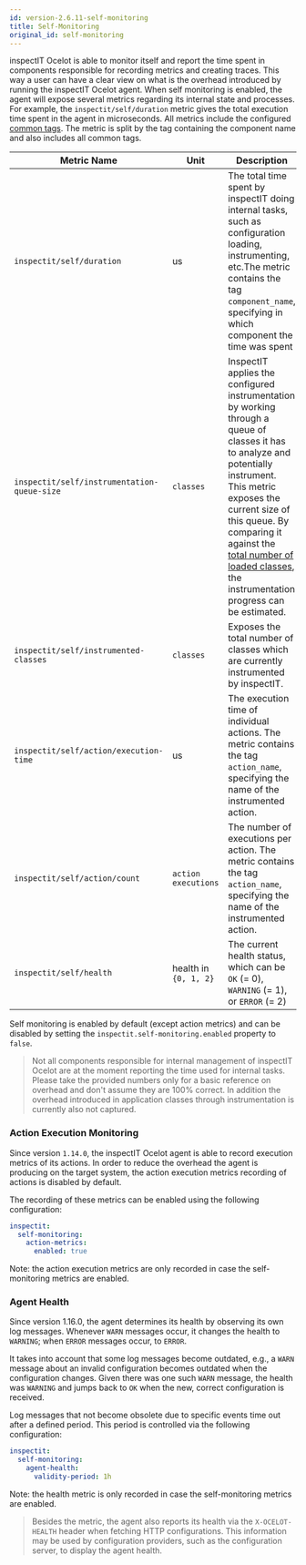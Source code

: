 ```yaml
---
id: version-2.6.11-self-monitoring
title: Self-Monitoring
original_id: self-monitoring
---
```


inspectIT Ocelot is able to monitor itself and report the time spent in components responsible for recording metrics and creating traces.
This way a user can have a clear view on what is the overhead introduced by running the inspectIT Ocelot agent.
When self monitoring is enabled, the agent will expose several metrics regarding its internal state and processes.
For example, the `inspectit/self/duration` metric gives the total execution time spent in the agent in microseconds.
All metrics include the configured [common tags](metrics/common-tags.md).
The metric is split by the tag containing the component name and also includes all common tags.

| Metric Name                                     | Unit                  | Description                                                                                                                                                                                                                                                                                                                                              |
|-------------------------------------------------|-----------------------|----------------------------------------------------------------------------------------------------------------------------------------------------------------------------------------------------------------------------------------------------------------------------------------------------------------------------------------------------------|
| ```inspectit/self/duration```                   | us                    | The total time spent by inspectIT doing internal tasks, such as configuration loading, instrumenting, etc.The metric contains the tag ```component_name```, specifying in which component the time was spent                                                                                                                                             |
| ```inspectit/self/instrumentation-queue-size``` | `classes`             | InspectIT applies the configured instrumentation by working through a queue of classes it has to analyze and potentially instrument. This metric exposes the current size of this queue. By comparing it against the [total number of loaded classes](metrics/metric-recorders.md#class-loading-metrics), the instrumentation progress can be estimated. |
| ```inspectit/self/instrumented-classes```       | `classes`             | Exposes the total number of classes which are currently instrumented by inspectIT.                                                                                                                                                                                                                                                                       |
| ```inspectit/self/action/execution-time```      | us                    | The execution time of individual actions. The metric contains the tag `action_name`, specifying the name of the instrumented action.                                                                                                                                                                                                                     |
| ```inspectit/self/action/count```               | `action executions`   | The number of executions per action. The metric contains the tag `action_name`, specifying the name of the instrumented action.                                                                                                                                                                                                                          |
| ```inspectit/self/health```                     | health in `{0, 1, 2}` | The current health status, which can be `OK` (= 0), `WARNING` (= 1), or `ERROR` (= 2)                                                                                                                                                                                                                                                                    |

Self monitoring is enabled by default (except action metrics) and can be disabled by setting the `inspectit.self-monitoring.enabled` property to `false`.

> Not all components responsible for internal management of inspectIT Ocelot are at the moment reporting the time used for internal tasks. Please take the provided numbers only for a basic reference on overhead and don't assume they are 100% correct. In addition the overhead introduced in application classes through instrumentation is currently also not captured.

### Action Execution Monitoring

Since version `1.14.0`, the inspectIT Ocelot agent is able to record execution metrics of its actions.
In order to reduce the overhead the agent is producing on the target system, the action execution metrics recording of actions is disabled by default.

The recording of these metrics can be enabled using the following configuration:

```yaml
inspectit:
  self-monitoring:
    action-metrics:
      enabled: true
```

Note: the action execution metrics are only recorded in case the self-monitoring metrics are enabled. 

### Agent Health

Since version 1.16.0, the agent determines its health by observing its own log messages.
Whenever `WARN` messages occur, it changes the health to `WARNING`; when `ERROR` messages occur, to `ERROR`.

It takes into account that some log messages become outdated, e.g., a `WARN` message about an invalid configuration
becomes outdated when the configuration changes. Given there was one such `WARN` message, the health was `WARNING` and
jumps back to `OK` when the new, correct configuration is received.

Log messages that not become obsolete due to specific events time out after a defined period.
This period is controlled via the following configuration:

```yaml
inspectit:
  self-monitoring:
    agent-health:
      validity-period: 1h
```

Note: the health metric is only recorded in case the self-monitoring metrics are enabled.

> Besides the metric, the agent also reports its health via the `X-OCELOT-HEALTH` header when fetching HTTP configurations.
> This information may be used by configuration providers, such as the configuration server, to display the agent health.
